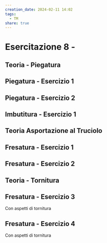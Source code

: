 ```yaml
---
creation_date: 2024-02-11 14:02
tags:
  - TM
share: true
---
```

# Esercitazione 8 - 

## Teoria - Piegatura
## Piegatura - Esercizio 1

## Piegatura - Esercizio 2

## Imbutitura - Esercizio 1

## Teoria Asportazione al Truciolo

## Fresatura - Esercizio 1

## Fresatura - Esercizio 2

## Teoria - Tornitura

## Fresatura - Esercizio 3
Con aspetti di tornitura
## Fresatura - Esercizio 4
Con aspetti di tornitura
